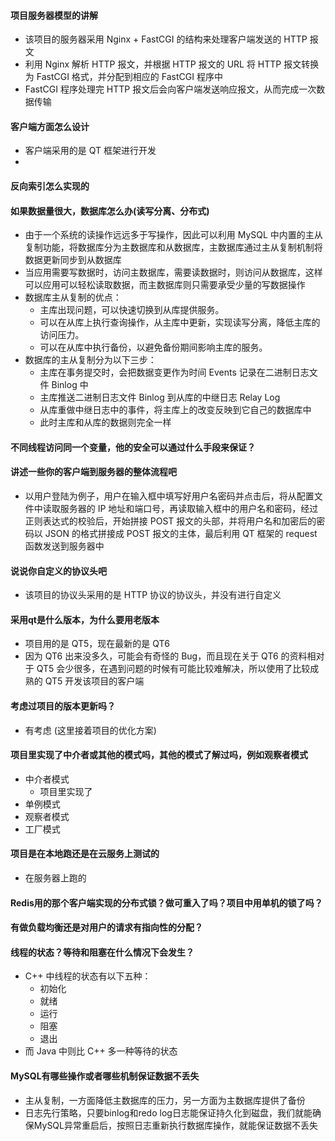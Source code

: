 #### 项目服务器模型的讲解

+ 该项目的服务器采用 Nginx + FastCGI 的结构来处理客户端发送的 HTTP 报文
+ 利用 Nginx 解析 HTTP 报文，并根据 HTTP 报文的 URL 将 HTTP 报文转换为 FastCGI 格式，并分配到相应的 FastCGI 程序中
+ FastCGI 程序处理完 HTTP 报文后会向客户端发送响应报文，从而完成一次数据传输

#### 客户端方面怎么设计

+ 客户端采用的是 QT 框架进行开发
+ 

#### 反向索引怎么实现的



#### 如果数据量很大，数据库怎么办(读写分离、分布式)

+ 由于一个系统的读操作远远多于写操作，因此可以利用 MySQL 中内置的主从复制功能，将数据库分为主数据库和从数据库，主数据库通过主从复制机制将数据更新同步到从数据库
+ 当应用需要写数据时，访问主数据库，需要读数据时，则访问从数据库，这样可以应用可以轻松读取数据，而主数据库则只需要承受少量的写数据操作
+ 数据库主从复制的优点：
  + 主库出现问题，可以快速切换到从库提供服务。
  + 可以在从库上执行查询操作，从主库中更新，实现读写分离，降低主库的访问压力。
  + 可以在从库中执行备份，以避免备份期间影响主库的服务。
+ 数据库的主从复制分为以下三步：
  + 主库在事务提交时，会把数据变更作为时间 Events 记录在二进制日志文件 Binlog 中
  + 主库推送二进制日志文件 Binlog 到从库的中继日志 Relay Log
  + 从库重做中继日志中的事件，将主库上的改变反映到它自己的数据库中
  + 此时主库和从库的数据则完全一样

#### 不同线程访问同一个变量，他的安全可以通过什么手段来保证？



#### 讲述一些你的客户端到服务器的整体流程吧

+ 以用户登陆为例子，用户在输入框中填写好用户名密码并点击后，将从配置文件中读取服务器的 IP 地址和端口号，再读取输入框中的用户名和密码，经过正则表达式的校验后，开始拼接  POST 报文的头部，并将用户名和加密后的密码以 JSON 的格式拼接成 POST 报文的主体，最后利用 QT 框架的 request 函数发送到服务器中

#### 说说你自定义的协议头吧

+ 该项目的协议头采用的是 HTTP 协议的协议头，并没有进行自定义

#### 采用qt是什么版本，为什么要用老版本

+ 项目用的是 QT5，现在最新的是 QT6
+ 因为 QT6 出来没多久，可能会有奇怪的 Bug，而且现在关于 QT6 的资料相对于 QT5 会少很多，在遇到问题的时候有可能比较难解决，所以使用了比较成熟的 QT5 开发该项目的客户端

#### 考虑过项目的版本更新吗？

+ 有考虑 (这里接着项目的优化方案)

#### 项目里实现了中介者或其他的模式吗，其他的模式了解过吗，例如观察者模式

+ 中介者模式
  + 项目里实现了
+ 单例模式
+ 观察者模式
+ 工厂模式

#### 项目是在本地跑还是在云服务上测试的

+ 在服务器上跑的

#### Redis用的那个客户端实现的分布式锁？做可重入了吗？项目中用单机的锁了吗？



#### 有做负载均衡还是对用户的请求有指向性的分配？



#### 线程的状态？等待和阻塞在什么情况下会发生？

+ C++ 中线程的状态有以下五种：
  + 初始化
  + 就绪
  + 运行
  + 阻塞
  + 退出
+ 而 Java 中则比 C++ 多一种等待的状态

#### MySQL有哪些操作或者哪些机制保证数据不丢失

+ 主从复制，一方面降低主数据库的压力，另一方面为主数据库提供了备份
+ 日志先行策略，只要binlog和redo log日志能保证持久化到磁盘，我们就能确保MySQL异常重启后，按照日志重新执行数据库操作，就能保证数据不丢失
